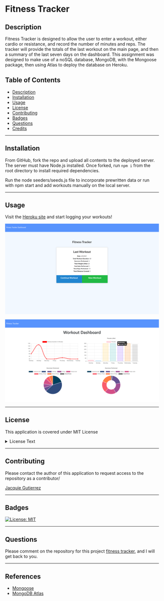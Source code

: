 # Fitness Tracker

## Description
Fitness Tracker is designed to allow the user to enter a workout, either cardio or resistance, and record the number of minutes and reps.  The tracker will provide the totals of the last workout on the main page, and then a summary of the last seven days on the dashboard.  This assignment was designed to make use of a noSQL database, MongoDB, with the Mongoose package, then using Atlas to deploy the database on Heroku.


## Table of Contents
- [Description](#Description)
- [Installation](#Installation)
- [Usage](#Usage)
- [License](#License)
- [Contributing](#Contributing)
- [Badges](#Badges)
- [Questions](#Questions)
- [Credits](#Credits)

---

## Installation
From GitHub, fork the repo and upload all contents to the deployed server. The server must have Node.js installed. Once forked, run `npm i` from the root directory to install required dependencies.

Run the node seeders/seeds.js file to incorporate prewritten data or run with npm start and add workouts manually on the local server.

---

## Usage
Visit the [Heroku site](https://limitless-savannah-23831.herokuapp.com/) and start logging your workouts!

![screenshot of fitness tracker home page](./public/assets/images/workout-main-page.png)

![fitness tracker dashboard](./public/assets/images/workout-dashboard.png)

---

## License
This application is covered under MIT License

<details>
  <summary>
    License Text
  </summary> 

```

Copyright (c) 2021  Jacquie Gutierrez

Permission is hereby granted, free of charge, to any person obtaining a copy
of this software and associated documentation files (the "Software"), to deal
in the Software without restriction, including without limitation the rights
to use, copy, modify, merge, publish, distribute, sublicense, and/or sell
copies of the Software, and to permit persons to whom the Software is
furnished to do so, subject to the following conditions:
      
The above copyright notice and this permission notice shall be included in all
copies or substantial portions of the Software.
      
THE SOFTWARE IS PROVIDED "AS IS", WITHOUT WARRANTY OF ANY KIND, EXPRESS OR
IMPLIED, INCLUDING BUT NOT LIMITED TO THE WARRANTIES OF MERCHANTABILITY,
FITNESS FOR A PARTICULAR PURPOSE AND NONINFRINGEMENT. IN NO EVENT SHALL THE
AUTHORS OR COPYRIGHT HOLDERS BE LIABLE FOR ANY CLAIM, DAMAGES OR OTHER
LIABILITY, WHETHER IN AN ACTION OF CONTRACT, TORT OR OTHERWISE, ARISING FROM,
OUT OF OR IN CONNECTION WITH THE SOFTWARE OR THE USE OR OTHER DEALINGS IN THE
SOFTWARE.

```
</details>

---

## Contributing
Please contact the author of this application to request access to the repository as a contributor/

[Jacquie Gutierrez](https://github.com/Jacquie24)

---

## Badges
[![License: MIT](https://img.shields.io/badge/License-MIT-yellow.svg)](https://opensource.org/licenses/MIT)

---

## Questions
Please comment on the repository for this project [fitness tracker](https://github.com/Jacquie24/fitness-tracker), and I will get back to you.

---

## References
* [Mongoose](https://www.npmjs.com/package/mongoose)
* [MongoDB Atlas](https://www.mongodb.com/cloud/atlas)